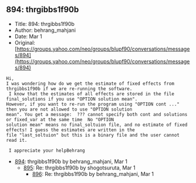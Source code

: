 ## 894: thrgibbs1f90b

- Title: 894: thrgibbs1f90b
- Author: behrang_mahjani
- Date: Mar 1
- Original: [https://groups.yahoo.com/neo/groups/blupf90/conversations/messages/894](https://groups.yahoo.com/neo/groups/blupf90/conversations/messages/894)

```
Hi,
I was wondering how do we get the estimate of fixed effects from thrgibbs1f90b if we are re-running the software. 
 I know that the estimates of all effects are stored in the file final_solutions if you use "OPTION solution mean".
However, if you want to re-run the program using "OPTION cont ..." then you are not allowed to use "OPTION solution
mean". You get a message:  ??? cannot specify both cont and solutions or fixed_var at the same time  No "OPTION
solution mean" means no final_soltuion file, and no estimate of fixed effects! I guess the estimates are written in the
file "last_soltuion" but this is a binary file and the user cannot read it.

 I appreciate your helpBehrang 
```

- [894](0894.md): thrgibbs1f90b by behrang_mahjani, Mar 1
    - [895](0895.md): Re: thrgibbs1f90b by shogotsuruta, Mar 1
        - [896](0896.md): Re: thrgibbs1f90b by behrang_mahjani, Mar 1

